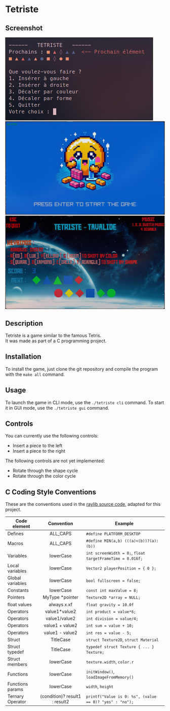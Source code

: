 # Tetriste

## Screenshot

![CLI Mode](screenshots/screenshot_cli.png)
![GUI Mode - title screen](screenshots/screenshot_gui_title.png)
![GUI Mode - gameplay](screenshots/screenshot_gui_gameplay.png)


## Description

Tetriste is a game similar to the famous Tetris.\
It was made as part of a C programming project.

## Installation

To install the game, just clone the git repository and compile the program with the `make all` command.

## Usage

To launch the game in CLI mode, use the `./tetriste cli` command.
To start it in GUI mode, use the `./tetriste gui` command.

## Controls

You can currently use the following controls:
- Insert a piece to the left
- Insert a piece to the right

The following controls are not yet implemented:
- Rotate through the shape cycle
- Rotate through the color cycle


## C Coding Style Conventions

These are the conventions used in the [raylib source code](https://github.com/raysan5/raylib/blob/master/CONVENTIONS.md), adapted for this project.

Code element |           Convention           | Example
--- |:------------------------------:| ---
Defines |            ALL_CAPS            | `#define PLATFORM_DESKTOP`
Macros |            ALL_CAPS            | `#define MIN(a,b) (((a)<(b))?(a):(b))`
Variables |           lowerCase            | `int screenWidth = 0;`, `float targetFrameTime = 0.016f;`
Local variables |           lowerCase            | `Vector2 playerPosition = { 0 };`
Global variables |           lowerCase            | `bool fullscreen = false;`
Constants |           lowerCase            | `const int maxValue = 8;`
Pointers |        MyType *pointer         | `Texture2D *array = NULL;`
float values |          always x.xf           | `float gravity = 10.0f`
Operators |         value1*value2          | `int product = value*6;`
Operators |         value1/value2          | `int division = value/4;`
Operators |        value1 + value2         | `int sum = value + 10;`
Operators |        value1 - value2         | `int res = value - 5;`
Struct |           TitleCase            | `struct Texture2D`, `struct Material`
Struct typedef |           TitleCase            | `typedef struct Texture { ... } Texture;`
Struct members |           lowerCase            | `texture.width`, `color.r`
Functions |           lowerCase            | `initWindow()`, `loadImageFromMemory()`
Functions params |           lowerCase            | `width`, `height`
Ternary Operator | (condition)? result1 : result2 | `printf("Value is 0: %s", (value == 0)? "yes" : "no");`

